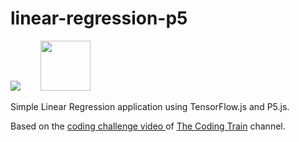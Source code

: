 # linear-regression-p5

![](http://www.microway.com/wp-content/uploads/TensorFlow_icon_180x148.png)
&nbsp;&nbsp;&nbsp;&nbsp;&nbsp;&nbsp;&nbsp;<img src="https://p5js.org/assets/img/p5js.svg" height=80>

Simple Linear Regression application using TensorFlow.js and P5.js.

Based on the <a href="https://m.youtube.com/watch?v=dLp10CFIvxI"> coding challenge video </a> of <a href="https://m.youtube.com/user/shiffman"> The Coding Train</a> channel.
